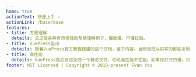 ```yaml
---
home: true
actionText: 快速上手 →
actionLink: /base/base
features:
- title: 方便理解
  details: 总之是各种奇奇怪怪的帮助理解例子，懂就懂，不懂拉倒。
- title: VuePress驱动
  details: 照着VuePress官方教程搭建的这个文档，至于内容，当然是把以前写的那些复制粘贴上来了。
- title: 高性能
  details: VuePress最后会渲染成一个静态文件，你说高性能不性能。如果你打开的慢，只能说明站长比较穷，服务器太差。
footer: MIT Licensed | Copyright © 2018-present Evan You
---
```

